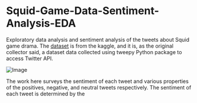 # Squid-Game-Data-Sentiment-Analysis-EDA
Exploratory data analysis and sentiment analysis of the tweets about Squid game drama. The [dataset](https://www.kaggle.com/datasets/deepcontractor/squid-game-netflix-twitter-data) is from the kaggle, and it is, as the original collector said, a dataset data collected using tweepy Python package to access Twitter API.

![Image](https://www.slashfilm.com/img/gallery/the-squid-game-masks-and-symbols-explained/l-intro-1635798240.jpg)

The work here surveys the sentiment of each tweet and various properties of the positives, negative, and neutral tweets respectively. The sentiment of each tweet is determined by the 
